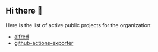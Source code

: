 ## Hi there 👋


Here is the list of active public projects for the organization:
- [alfred](https://github.com/Labbs/alfred)
- [github-actions-exporter](https://github.com/Labbs/github-actions-exporter)
